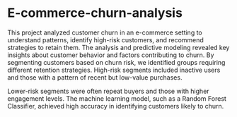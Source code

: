 # E-commerce-churn-analysis
This project analyzed customer churn in an e-commerce setting to understand patterns, identify high-risk customers, 
and recommend strategies to retain them. 
The analysis and predictive modeling revealed key insights about customer behavior and factors contributing to churn. 
By segmenting customers based on churn risk, we identified groups requiring different retention strategies. 
High-risk segments included inactive users and those with a pattern of recent but low-value purchases. 
  
Lower-risk segments were often repeat buyers and those with higher engagement levels. 
The machine learning model, such as a Random Forest Classifier, achieved high accuracy in identifying customers likely 
to churn.
